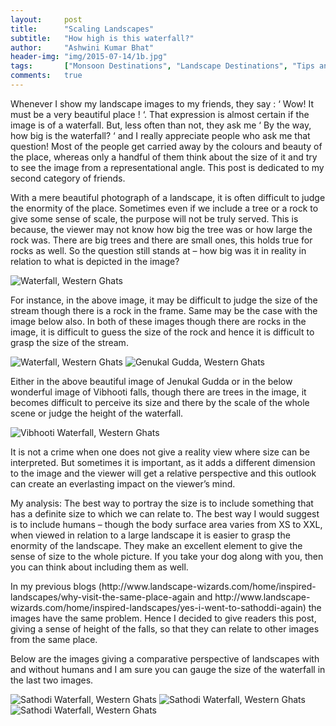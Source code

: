 ```yaml
---
layout:     post
title:      "Scaling Landscapes"
subtitle:   "How high is this waterfall?"
author:     "Ashwini Kumar Bhat"
header-img: "img/2015-07-14/1b.jpg"
tags:		["Monsoon Destinations", "Landscape Destinations", "Tips and Tricks"]
comments:   true
---
```


<p>Whenever I show my landscape images to my friends, they say : ‘ Wow! It must be a very beautiful place ! ‘. That expression is almost certain if the image is of a waterfall. But, less often than not, they ask me ‘ By the way, how big is the waterfall? ‘ and I really appreciate people who ask me that question! Most of the people get carried away by the colours and beauty of the place, whereas only a handful of them think about the size of it and try to see the image from a representational angle. This post is dedicated to my second category of friends.</p>

<p>With a mere beautiful photograph of a landscape, it is often difficult to judge the enormity of the place. Sometimes even if we include a tree or a rock to give some sense of scale, the purpose will not be truly served. This is because, the viewer may not know how big the tree was or how large the rock was. There are big trees and there are small ones, this holds true for rocks as well. So the question still stands at – how big was it in reality in relation to what is depicted in the image?</p>

<img src="{{ site.baseurl}}/img/2015-07-14/1a.jpg" alt="Waterfall, Western Ghats">

<p>For instance, in the above image, it may be difficult to judge the size of the stream though there is a rock in the frame. Same may be the case with the image below also. In both of these images though there are rocks in the image, it is difficult to guess the size of the rock and hence it is difficult to grasp the size of the stream.</p>

<img src="{{ site.baseurl}}/img/2015-07-14/1b.jpg" alt="Waterfall, Western Ghats">

<img src="{{ site.baseurl}}/img/2015-07-14/2a.jpg" alt="Genukal Gudda, Western Ghats">

<p>Either in the above beautiful image of Jenukal Gudda or in the below wonderful image of Vibhooti falls, though there are trees in the image,  it becomes difficult to perceive its size and there by the scale of the whole scene or judge the height of the waterfall.</p>

<img src="{{ site.baseurl}}/img/2015-07-14/2b.jpg" alt="Vibhooti Waterfall, Western Ghats">

<p>It is not a crime when one does not give a reality view where size can be interpreted. But sometimes it is important, as it adds a different dimension to the image and the viewer will get a relative perspective and this outlook  can create an everlasting impact on the viewer’s mind.</p>

<p>My analysis:  The best way to portray the size is to include something that has a definite size to which we can relate to. The best way I would suggest is to include humans – though the body surface area varies from XS to XXL, when viewed in relation to a large landscape it is easier to grasp the enormity of the landscape. They make an excellent element to give the sense of size to the whole picture. If you take your dog along with you, then you can think about including them as well.</p>

<p>In my previous blogs (http://www.landscape-wizards.com/home/inspired-landscapes/why-visit-the-same-place-again and http://www.landscape-wizards.com/home/inspired-landscapes/yes-i-went-to-sathoddi-again) the images have the same problem.  Hence I decided to give readers this post, giving a sense of height of the falls, so that they can relate to other images from the same place.</p>

<p>Below are the images giving a comparative perspective of landscapes with and without humans and I am sure you can gauge the size of the waterfall in the last two images.</p>  

<img src="{{ site.baseurl}}/img/2015-07-14/1.jpg" alt="Sathodi Waterfall, Western Ghats">
<img src="{{ site.baseurl}}/img/2015-07-14/2.jpg" alt="Sathodi Waterfall, Western Ghats">
<img src="{{ site.baseurl}}/img/2015-07-14/3.jpg" alt="Sathodi Waterfall, Western Ghats">




